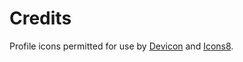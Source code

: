 # Credits
Profile icons permitted for use by <a href="https://devicon.dev/">Devicon</a> and <a href="https://icons8.com/">Icons8</a>.

